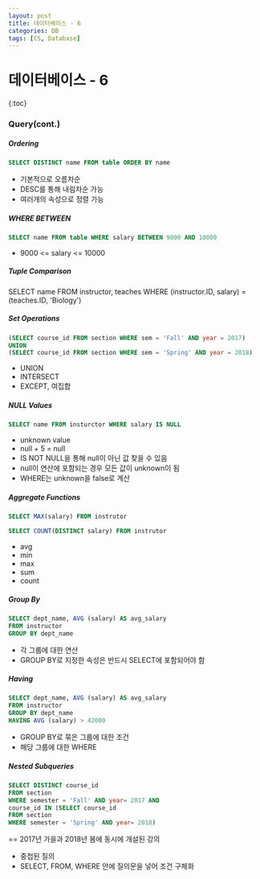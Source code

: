 ```yaml
---
layout: post
title: 데이터베이스 - 6
categories: DB
tags: [CS, Database]
---
```


# 데이터베이스 - 6

{:toc}

### Query(cont.)

##### Ordering

```sql
SELECT DISTINCT name FROM table ORDER BY name
```

- 기본적으로 오름차순
- DESC를 통해 내림차순 가능
- 여러개의 속성으로 정렬 가능

##### WHERE BETWEEN

```sql
SELECT name FROM table WHERE salary BETWEEN 9000 AND 10000
```

- 9000 <= salary <= 10000

##### Tuple Comparison

SELECT name FROM instructor, teaches WHERE (instructor.ID, salary) = (teaches.ID, 'Biology')

##### Set Operations

```sql
(SELECT course_id FROM section WHERE sem = 'Fall' AND year = 2017)
UNION
(SELECT course_id FROM section WHERE sem = 'Spring' AND year = 2018)
```

- UNION
- INTERSECT
- EXCEPT, 여집합

##### NULL Values

```sql
SELECT name FROM insturctor WHERE salary IS NULL
```

- unknown value
- null + 5 = null
- IS NOT NULL을 통해 null이 아닌 값 찾을 수 있음
- null이 연산에 포함되는 경우 모든 값이 unknown이 됨
- WHERE는 unknown을 false로 계산

##### Aggregate Functions

```sql
SELECT MAX(salary) FROM instrutor

SELECT COUNT(DISTINCT salary) FROM instrutor
```

- avg
- min
- max
- sum
- count

##### Group By

```sql
SELECT dept_name, AVG (salary) AS avg_salary
FROM instructor
GROUP BY dept_name
```

- 각 그룹에 대한 연산
- GROUP BY로 지정한 속성은 반드시 SELECT에 포함되어야 함

##### Having

```sql
SELECT dept_name, AVG (salary) AS avg_salary
FROM instructor
GROUP BY dept_name
HAVING AVG (salary) > 42000
```

- GROUP BY로 묶은 그룹에 대한 조건
- 해당 그룹에 대한 WHERE

##### Nested Subqueries

```sql
SELECT DISTINCT course_id
FROM section
WHERE semester = 'Fall' AND year= 2017 AND
course_id IN (SELECT course_id
FROM section
WHERE semester = 'Spring' AND year= 2018)
```

== 2017년 가을과 2018년 봄에 동시에 개설된 강의

- 중첩된 질의
- SELECT, FROM, WHERE 안에 질의문을 넣어 조건 구체화
